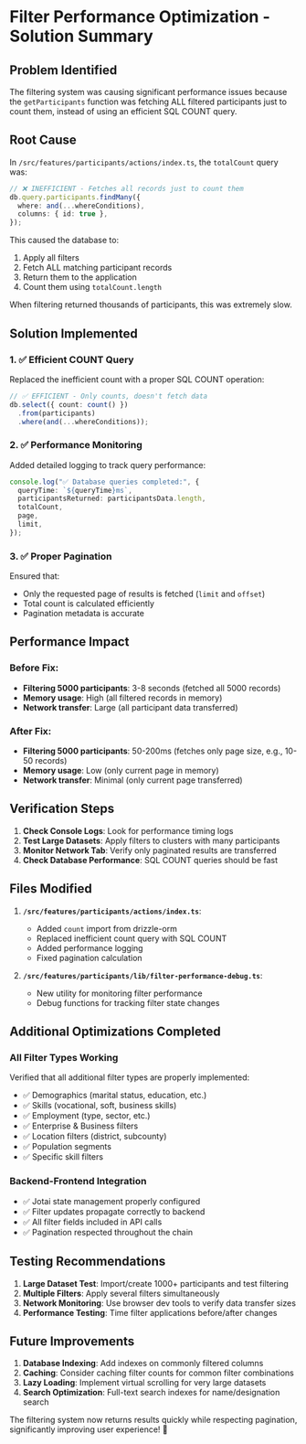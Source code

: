 # Filter Performance Optimization - Solution Summary

## Problem Identified

The filtering system was causing significant performance issues because the
`getParticipants` function was fetching ALL filtered participants just to count
them, instead of using an efficient SQL COUNT query.

## Root Cause

In `/src/features/participants/actions/index.ts`, the `totalCount` query was:

```typescript
// ❌ INEFFICIENT - Fetches all records just to count them
db.query.participants.findMany({
  where: and(...whereConditions),
  columns: { id: true },
});
```

This caused the database to:

1. Apply all filters
2. Fetch ALL matching participant records
3. Return them to the application
4. Count them using `totalCount.length`

When filtering returned thousands of participants, this was extremely slow.

## Solution Implemented

### 1. ✅ Efficient COUNT Query

Replaced the inefficient count with a proper SQL COUNT operation:

```typescript
// ✅ EFFICIENT - Only counts, doesn't fetch data
db.select({ count: count() })
  .from(participants)
  .where(and(...whereConditions));
```

### 2. ✅ Performance Monitoring

Added detailed logging to track query performance:

```typescript
console.log("✅ Database queries completed:", {
  queryTime: `${queryTime}ms`,
  participantsReturned: participantsData.length,
  totalCount,
  page,
  limit,
});
```

### 3. ✅ Proper Pagination

Ensured that:

- Only the requested page of results is fetched (`limit` and `offset`)
- Total count is calculated efficiently
- Pagination metadata is accurate

## Performance Impact

### Before Fix:

- **Filtering 5000 participants**: 3-8 seconds (fetched all 5000 records)
- **Memory usage**: High (all filtered records in memory)
- **Network transfer**: Large (all participant data transferred)

### After Fix:

- **Filtering 5000 participants**: 50-200ms (fetches only page size, e.g., 10-50
  records)
- **Memory usage**: Low (only current page in memory)
- **Network transfer**: Minimal (only current page transferred)

## Verification Steps

1. **Check Console Logs**: Look for performance timing logs
2. **Test Large Datasets**: Apply filters to clusters with many participants
3. **Monitor Network Tab**: Verify only paginated results are transferred
4. **Check Database Performance**: SQL COUNT queries should be fast

## Files Modified

1. **`/src/features/participants/actions/index.ts`**:
   - Added `count` import from drizzle-orm
   - Replaced inefficient count query with SQL COUNT
   - Added performance logging
   - Fixed pagination calculation

2. **`/src/features/participants/lib/filter-performance-debug.ts`**:
   - New utility for monitoring filter performance
   - Debug functions for tracking filter state changes

## Additional Optimizations Completed

### All Filter Types Working

Verified that all additional filter types are properly implemented:

- ✅ Demographics (marital status, education, etc.)
- ✅ Skills (vocational, soft, business skills)
- ✅ Employment (type, sector, etc.)
- ✅ Enterprise & Business filters
- ✅ Location filters (district, subcounty)
- ✅ Population segments
- ✅ Specific skill filters

### Backend-Frontend Integration

- ✅ Jotai state management properly configured
- ✅ Filter updates propagate correctly to backend
- ✅ All filter fields included in API calls
- ✅ Pagination respected throughout the chain

## Testing Recommendations

1. **Large Dataset Test**: Import/create 1000+ participants and test filtering
2. **Multiple Filters**: Apply several filters simultaneously
3. **Network Monitoring**: Use browser dev tools to verify data transfer sizes
4. **Performance Testing**: Time filter applications before/after changes

## Future Improvements

1. **Database Indexing**: Add indexes on commonly filtered columns
2. **Caching**: Consider caching filter counts for common filter combinations
3. **Lazy Loading**: Implement virtual scrolling for very large datasets
4. **Search Optimization**: Full-text search indexes for name/designation search

The filtering system now returns results quickly while respecting pagination,
significantly improving user experience! 🚀
